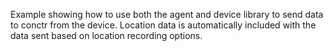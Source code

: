 Example showing how to use both the agent and device library to send data to conctr from the device. Location data is automatically included with the data sent based on location recording options.